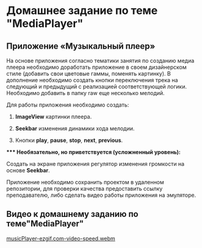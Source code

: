 # Домашнее задание по теме "MediaPlayer"

## Приложение «Музыкальный плеер»

На основе приложения согласно тематики занятия по созданию медиа плеера необходимо доработать приложение в своем дизайнерском стиле (добавить свои цветовые гаммы, поменять картинку). В дополнение необходимо создать кнопки переключения трека на следующий и предыдущий с реализацией соответствующей логики. Необходимо добавить в папку raw еще несколько мелодий.

Для работы приложения необходимо создать:

1. **ImageView** картинки плеера.

2. **Seekbar** изменения динамики хода мелодии.

3. Кнопки **play**, **pause**, **stop**, **next**, **previous**.

**\*\*\* Необязательно, но приветствуется (усложненный уровень):**

Создать на экране приложения регулятор изменения громкости на основе **Seekbar**.

Приложение необходимо сохранить проектом в удаленном репозитории, для проверки качества предоставить ссылку преподавателю, либо сделать видео работы приложения на эмуляторе.

## Видео к домашнему заданию по теме"MediaPlayer"

[musicPlayer-ezgif.com-video-speed.webm](https://github.com/user-attachments/assets/360c6244-def9-4c03-b6e1-7136b0824420)
